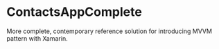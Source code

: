 # ContactsAppComplete
More complete, contemporary reference solution for introducing MVVM pattern with Xamarin.
